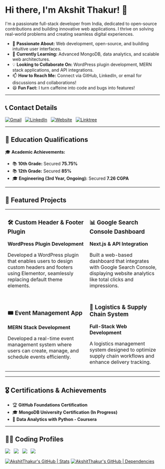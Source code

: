 # Hi there, I'm Akshit Thakur! 👋

I'm a passionate full-stack developer from India, dedicated to open-source contributions and building innovative web applications. I thrive on solving real-world problems and creating seamless digital experiences.

- 🚀 **Passionate About:** Web development, open-source, and building intuitive user interfaces.
- 🌱 **Currently Learning:** Advanced MongoDB, data analytics, and scalable web architectures.
- 💡 **Looking to Collaborate On:** WordPress plugin development, MERN stack applications, and API integrations.
- 📫 **How to Reach Me:** Connect via GitHub, LinkedIn, or email for discussions and collaborations!
- 😆 **Fun Fact:** I turn caffeine into code and bugs into features!

---

## 📞 Contact Details

<a href="mailto:akshitthakur371@gmail.com"><img alt="Gmail" src="https://img.shields.io/badge/Gmail-D14836?style=for-the-badge&logo=gmail&logoColor=white" /></a> &nbsp;
<a href="https://www.linkedin.com/in/akshit-thakur/"><img alt="LinkedIn" src="https://img.shields.io/badge/LinkedIn-0077B5?style=for-the-badge&logo=linkedin&logoColor=white"/></a> &nbsp;
<a href="https://abhishek2.com/"><img alt="Website" src="https://img.shields.io/badge/website-000000?style=for-the-badge&logo=About.me&logoColor=white"/></a> &nbsp;
<a href="https://linktr.ee/akshit_thakur"><img alt="Linktree" src="https://img.shields.io/badge/linktree-39E09B?style=for-the-badge&logo=linktree&logoColor=white"/></a> &nbsp;

---

## 📖 Education Qualifications

🎓 **Academic Achievements:**
- 📚 **10th Grade:** Secured **75.75%**
- 📚 **12th Grade:** Secured **85%**
- 🎓 **Engineering (3rd Year, Ongoing):** Secured **7.26 CGPA**

---

## 🚀 Featured Projects

<table>
  <tr>
    <td>
      <h3>🛠 Custom Header & Footer Plugin</h3>
      <p><strong>WordPress Plugin Development</strong></p>
      <p>Developed a WordPress plugin that enables users to design custom headers and footers using Elementor, seamlessly replacing default theme elements.</p>
    </td>
    <td>
      <h3>📊 Google Search Console Dashboard</h3>
      <p><strong>Next.js & API Integration</strong></p>
      <p>Built a web-based dashboard that integrates with Google Search Console, displaying website analytics like total clicks and impressions.</p>
    </td>
  </tr>
  <tr>
    <td>
      <h3>🎟 Event Management App</h3>
      <p><strong>MERN Stack Development</strong></p>
      <p>Developed a real-time event management system where users can create, manage, and schedule events efficiently.</p>
    </td>
    <td>
      <h3>🚛 Logistics & Supply Chain System</h3>
      <p><strong>Full-Stack Web Development</strong></p>
      <p>A logistics management system designed to optimize supply chain workflows and enhance delivery tracking.</p>
    </td>
  </tr>
</table>

---

## 🎖 Certifications & Achievements

- 🏆 **GitHub Foundations Certification**
- 🎓 **MongoDB University Certification (In Progress)**
- 📜 **Data Analytics with Python - Coursera**

---

## 👨‍💻 Coding Profiles

<a href="https://www.hackerrank.com/profile/akshitthakur371"><img src="https://img.shields.io/badge/-Hackerrank-2EC866?style=for-the-badge&logo=HackerRank&logoColor=white"/></a> &nbsp;
<a href="https://leetcode.com/akshit94/"><img src="https://img.shields.io/badge/-LeetCode-FFA116?style=for-the-badge&logo=LeetCode&logoColor=black"/></a> &nbsp;
<a href="https://www.geeksforgeeks.org/user/akshitthakur371/"><img src="https://img.shields.io/badge/GeeksforGeeks-298D46?style=for-the-badge&logo=geeksforgeeks&logoColor=white"/></a> &nbsp;
<a href="https://www.codechef.com/users/akshit_thakur"><img src="https://img.shields.io/badge/Codechef-%23B92B27.svg?&style=for-the-badge&logo=Codechef&logoColor=white"/></a> &nbsp;

[![AkshitThakur's GitHub | Stats](https://stats.quine.sh/akshitthakur/github?theme=dark)](https://quine.sh?utm_source=widgets&utm_campaign=akshitthakur)
[![AkshitThakur's GitHub | Dependencies](https://stats.quine.sh/akshitthakur/dependencies?theme=dark)](https://quine.sh?utm_source=widgets&utm_campaign=akshitthakur)

<!---
AkshitThakur/AkshitThakur is a ✨ special ✨ repository because its README.md (this file) appears on your GitHub profile.
You can click the Preview link to take a look at your changes.
--->

